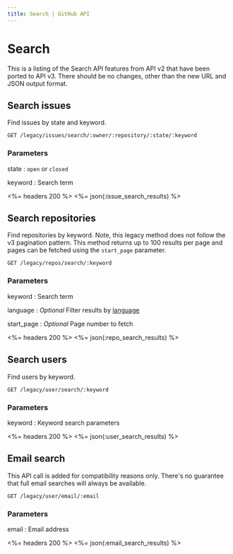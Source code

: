 ```yaml
---
title: Search | GitHub API
---
```


# Search

This is a listing of the Search API features from API v2 that have been ported to API
v3. There should be no changes, other than the new URL and JSON output format.

## Search issues

Find issues by state and keyword.

    GET /legacy/issues/search/:owner/:repository/:state/:keyword

### Parameters

state
: `open` or `closed`

keyword
: Search term

<%= headers 200 %>
<%= json(:issue_search_results) %>

## Search repositories

Find repositories by keyword. Note, this legacy method does not follow the
v3 pagination pattern. This method returns up to 100 results per page and
pages can be fetched using the `start_page` parameter.

    GET /legacy/repos/search/:keyword

### Parameters

keyword
: Search term

language
: _Optional_ Filter results by [language](https://github.com/languages)

start_page
: _Optional_ Page number to fetch

<%= headers 200 %>
<%= json(:repo_search_results) %>

## Search users

Find users by keyword.

    GET /legacy/user/search/:keyword

### Parameters

keyword
: Keyword search parameters

<%= headers 200 %>
<%= json(:user_search_results) %>

## Email search

This API call is added for compatibility reasons only. There's no guarantee
that full email searches will always be available.

    GET /legacy/user/email/:email

### Parameters

email
: Email address

<%= headers 200 %>
<%= json(:email_search_results) %>

